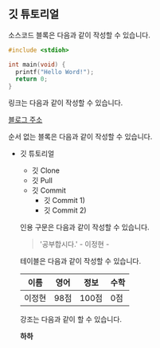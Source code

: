 ## 깃 튜토리얼

소스코드 블록은 다음과 같이 작성할 수 있습니다.

```c
#include <stdioh>

int main(void) {
  printf("Hello Word!");
  return 0;
}
```

링크는 다음과 같이 작성할 수 있습니다.

[블로그 주소](https://blog.naver.com/wjdgus7681)

순서 없는 블록은 다음과 같이 작성할 수 있습니다.

* 깃 튜토리얼
  * 깃 Clone
  * 깃 Pull
  * 깃 Commit
    * 깃 Commit 1)
    * 깃 Commit 2)
    
   인용 구문은 다음과 같이 작성할 수 있습니다. 
   
   > '공부합시다.' - 이정현 -
   
   테이블은 다음과 같이 작성할 수 있습니다.
   
   이름|영어|정보|수학
   ---|---|---|---|
   이정현|98점|100점|0점
   
   강조는 다음과 같이 할 수 있습니다.
   
   **하하**
